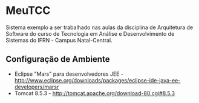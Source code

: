 # MeuTCC

Sistema exemplo a ser trabalhado nas aulas da disciplina de Arquitetura de Software do curso de Tecnologia em Análise e Desenvolvimento de Sistemas do IFRN - Campus Natal-Central.

## Configuração de Ambiente

- Eclipse "Mars" para desenvolvedores JEE - http://www.eclipse.org/downloads/packages/eclipse-ide-java-ee-developers/marsr
- Tomcat 8.5.3 - http://tomcat.apache.org/download-80.cgi#8.5.3
